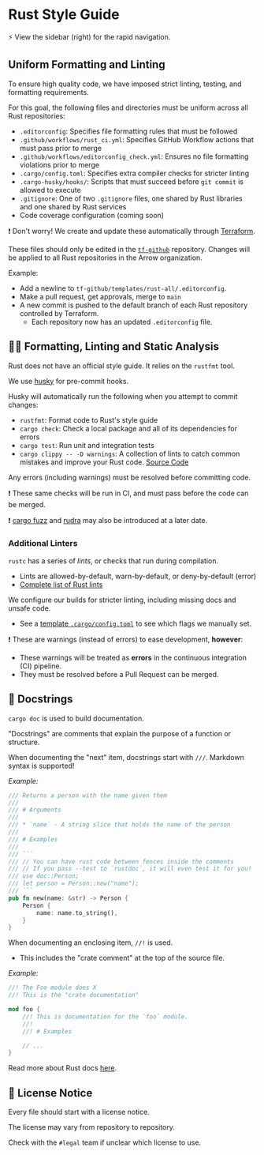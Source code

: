 # Rust Style Guide

:zap: View the sidebar (right) for the rapid navigation.

## Uniform Formatting and Linting

To ensure high quality code, we have imposed strict linting, testing, and formatting requirements.

For this goal, the following files and directories must be uniform across all Rust repositories:
- `.editorconfig`: Specifies file formatting rules that must be followed
- `.github/workflows/rust_ci.yml`: Specifies GitHub Workflow actions that must pass prior to merge
- `.github/workflows/editorconfig_check.yml`: Ensures no file formatting violations prior to merge
- `.cargo/config.toml`: Specifies extra compiler checks for stricter linting
- `.cargo-husky/hooks/`: Scripts that must succeed before `git commit` is allowed to execute
- `.gitignore`: One of two `.gitignore` files, one shared by Rust libraries and one shared by Rust services
- Code coverage configuration (coming soon)

:exclamation: Don't worry! We create and update these automatically through [Terraform](https://www.terraform.io/).

These files should only be edited in the [`tf-github`](https://github.com/Arrow-air/tf-github/tree/main/src/templates/rust-all/) repository. Changes will be applied to all Rust repositories in the Arrow organization.

Example:
- Add a newline to `tf-github/templates/rust-all/.editorconfig`.
- Make a pull request, get approvals, merge to `main`
- A new commit is pushed to the default branch of each Rust repository controlled by Terraform.
  - Each repository now has an updated `.editorconfig` file.

## :guardsman: Formatting, Linting and Static Analysis

Rust does not have an official style guide. It relies on the `rustfmt` tool.

We use [husky](https://github.com/rhysd/cargo-husky) for pre-commit hooks.

Husky will automatically run the following when you attempt to commit changes:
- `rustfmt`: Format code to Rust's style guide
- `cargo check`: Check a local package and all of its dependencies for errors
- `cargo test`: Run unit and integration tests
- `cargo clippy -- -D warnings`: A collection of lints to catch common mistakes
  and improve your Rust code. [Source
  Code](https://github.com/rust-lang/rust-clippy)

Any errors (including warnings) must be resolved before committing code.

:exclamation: These same checks will be run in CI, and must pass before the code
can be merged.

:exclamation: [cargo fuzz](https://rust-fuzz.github.io/book/introduction.html) and [rudra](https://github.com/sslab-gatech/Rudra) may also be introduced at a later date.

### Additional Linters

`rustc` has a series of *lints*, or checks that run during compilation.
- Lints are allowed-by-default, warn-by-default, or deny-by-default (error)
- [Complete list of Rust lints](https://doc.rust-lang.org/rustc/lints/listing/allowed-by-default.html)

We configure our builds for stricter linting, including missing docs and unsafe
code.
- See a [template
`.cargo/config.toml`](https://github.com/Arrow-air/svc-template-rust/.cargo/config.toml)
to see which flags we manually set.

:exclamation: These are warnings (instead of errors) to ease development, **however**:
- These warnings will be treated as **errors** in the continuous
integration (CI) pipeline.
- They must be resolved before a Pull Request can be merged.

## :speech_balloon: Docstrings

`cargo doc` is used to build documentation.

"Docstrings" are comments that explain the purpose of a function or structure.

When documenting the "next" item, docstrings start with `///`. Markdown syntax is supported!

*Example:*
```rust
/// Returns a person with the name given them
///
/// # Arguments
///
/// * `name` - A string slice that holds the name of the person
///
/// # Examples
///
/// ```
/// // You can have rust code between fences inside the comments
/// // If you pass --test to `rustdoc`, it will even test it for you!
/// use doc::Person;
/// let person = Person::new("name");
/// ```
pub fn new(name: &str) -> Person {
    Person {
        name: name.to_string(),
    }
}
```

When documenting an enclosing item, `//!` is used.
- This includes the "crate comment" at the top of the source file.

*Example:*
```rust
//! The Foo module does X
//! This is the "crate documentation"

mod foo {
    //! This is documentation for the `foo` module.
    //!
    //! # Examples

    // ...
}
```

Read more about Rust docs [here](https://doc.rust-lang.org/rust-by-example/meta/doc.html).

## :page_with_curl: License Notice

Every file should start with a license notice.

The license may vary from repository to repository.

Check with the `#legal` team if unclear which license to use.
